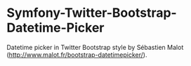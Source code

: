 Symfony-Twitter-Bootstrap-Datetime-Picker
=========================================

Datetime picker in Twitter Bootstrap style by Sébastien Malot (http://www.malot.fr/bootstrap-datetimepicker/).

